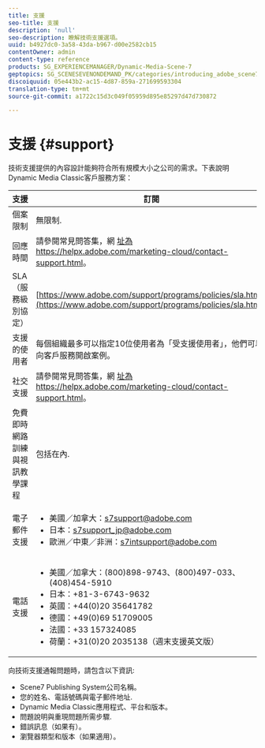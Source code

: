```yaml
---
title: 支援
seo-title: 支援
description: 'null'
seo-description: 瞭解技術支援選項。
uuid: b4927dc0-3a58-43da-b967-d00e2582cb15
contentOwner: admin
content-type: reference
products: SG_EXPERIENCEMANAGER/Dynamic-Media-Scene-7
geptopics: SG_SCENESEVENONDEMAND_PK/categories/introducing_adobe_scene7
discoiquuid: 05e443b2-ac15-4d87-859a-271699593304
translation-type: tm+mt
source-git-commit: a1722c15d3c049f05959d895e85297d47d730872

---
```



# 支援 {#support}

技術支援提供的內容設計能夠符合所有規模大小之公司的需求。下表說明Dynamic Media Classic客戶服務方案：

| 支援 | 訂閱 |
|--- |--- |
| 個案限制 | 無限制. |
| 回應時間 | 請參閱常見問答集，網 [址為https://helpx.adobe.com/marketing-cloud/contact-support.html](https://helpx.adobe.com/marketing-cloud/contact-support.html)。 |
| SLA（服務級別協定） | [https://www.adobe.com/support/programs/policies/sla.html](https://www.adobe.com/support/programs/policies/sla.html). |
| 支援的使用者 | 每個組織最多可以指定10位使用者為「受支援使用者」，他們可以向客戶服務開啟案例。 |
| 社交支援 | 請參閱常見問答集，網 [址為https://helpx.adobe.com/marketing-cloud/contact-support.html](https://helpx.adobe.com/marketing-cloud/contact-support.html)。 |
| 免費即時網路訓練與視訊教學課程 | 包括在內. |
| 電子郵件支援 | <ul><li>美國／加拿大：s7support@adobe.com</li> <li>日本：s7support_jp@adobe.com</li><li>歐洲／中東／非洲：s7intsupport@adobe.com</li></ul> |
| 電話支援 | <ul><li>美國／加拿大：(800)898-9743、(800)497-033、(408)454-5910 </li> <li>日本：+81-3-6743-9632 </li><li>英國：+44(0)20 35641782</li><li>德國：+49(0)69 51709005</li><li>法國：+33 157324085</li><li>荷蘭：+31(0)20 2035138（週末支援英文版）</li></ul> |

向技術支援通報問題時，請包含以下資訊:

* Scene7 Publishing System公司名稱。
* 您的姓名、電話號碼與電子郵件地址.
* Dynamic Media Classic應用程式、平台和版本。
* 問題說明與重現問題所需步驟.
* 錯誤訊息（如果有）。
* 瀏覽器類型和版本（如果適用）。

